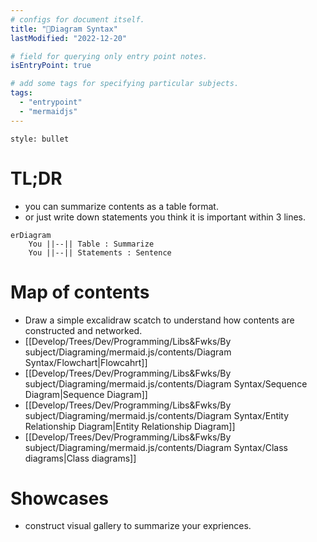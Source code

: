 ```yaml
---
# configs for document itself.
title: "🎉Diagram Syntax"
lastModified: "2022-12-20"

# field for querying only entry point notes.
isEntryPoint: true

# add some tags for specifying particular subjects.
tags:
  - "entrypoint"
  - "mermaidjs"
---
```

```toc
style: bullet
```

# TL;DR
- you can summarize contents as a table format.
- or just write down statements you think it is important within 3 lines.
```mermaid
erDiagram
	You ||--|| Table : Summarize
	You ||--|| Statements : Sentence
```


# Map of contents
- Draw a simple excalidraw scatch to understand how contents are constructed and networked.
- [[Develop/Trees/Dev/Programming/Libs&Fwks/By subject/Diagraming/mermaid.js/contents/Diagram Syntax/Flowchart|Flowcahrt]]
- [[Develop/Trees/Dev/Programming/Libs&Fwks/By subject/Diagraming/mermaid.js/contents/Diagram Syntax/Sequence Diagram|Sequence Diagram]]
- [[Develop/Trees/Dev/Programming/Libs&Fwks/By subject/Diagraming/mermaid.js/contents/Diagram Syntax/Entity Relationship Diagram|Entity Relationship Diagram]]
- [[Develop/Trees/Dev/Programming/Libs&Fwks/By subject/Diagraming/mermaid.js/contents/Diagram Syntax/Class diagrams|Class diagrams]]

# Showcases
- construct visual gallery to summarize your expriences.
